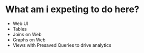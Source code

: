 # What am i expeting to do here?

- Web UI
- Tables
- Joins on Web
- Graphs on Web
- Views with Presaved Queries to drive analytics